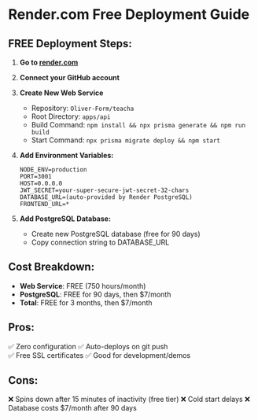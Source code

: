 # Render.com Free Deployment Guide

## FREE Deployment Steps:

1. **Go to [render.com](https://render.com)**
2. **Connect your GitHub account**
3. **Create New Web Service**
   - Repository: `Oliver-Form/teacha`
   - Root Directory: `apps/api`
   - Build Command: `npm install && npx prisma generate && npm run build`
   - Start Command: `npx prisma migrate deploy && npm start`

4. **Add Environment Variables:**
   ```
   NODE_ENV=production
   PORT=3001
   HOST=0.0.0.0
   JWT_SECRET=your-super-secure-jwt-secret-32-chars
   DATABASE_URL=(auto-provided by Render PostgreSQL)
   FRONTEND_URL=*
   ```

5. **Add PostgreSQL Database:**
   - Create new PostgreSQL database (free for 90 days)
   - Copy connection string to DATABASE_URL

## Cost Breakdown:
- **Web Service**: FREE (750 hours/month)
- **PostgreSQL**: FREE for 90 days, then $7/month
- **Total**: FREE for 3 months, then $7/month

## Pros:
✅ Zero configuration
✅ Auto-deploys on git push  
✅ Free SSL certificates
✅ Good for development/demos

## Cons:
❌ Spins down after 15 minutes of inactivity (free tier)
❌ Cold start delays
❌ Database costs $7/month after 90 days
